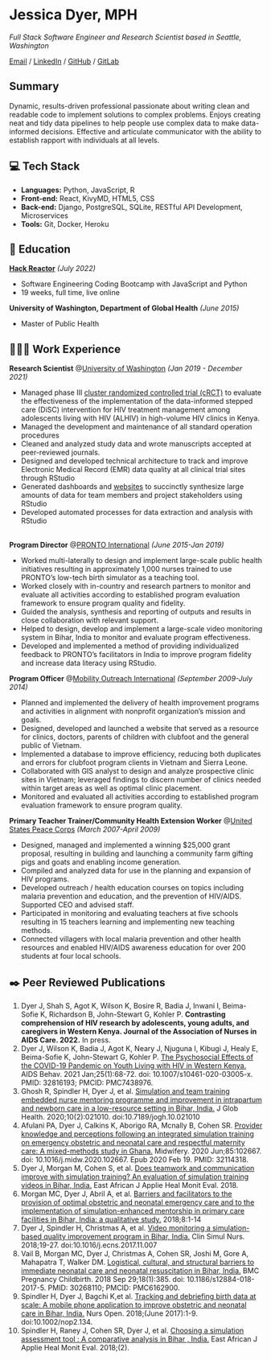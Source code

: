 # Jessica Dyer, MPH

_Full Stack Software Engineer and Research Scientist based in Seattle, Washington_ <br>

[Email](mailto:jessica.dyer@gmail.com.com) / [LinkedIn](https://www.linkedin.com/in/jessica-dyer-42aa372/) / [GitHub](https://github.com/jessica-dyer/) / [GitLab](https://gitlab.com/jessica-dyer)

## Summary
Dynamic, results-driven professional passionate about writing clean and readable code to implement solutions to complex problems. Enjoys creating neat and tidy data pipelines to help people use complex data to make data-informed decisions. Effective and articulate communicator with the ability to establish rapport with individuals at all levels.

## 💻 Tech Stack
- **Languages:** Python, JavaScript, R
- **Front-end:** React, KivyMD, HTML5, CSS
- **Back-end:** Django, PostgreSQL, SQLite, RESTful API Development, Microservices
- **Tools:** Git, Docker, Heroku

## 🌟 Education
**[Hack Reactor](https://www.hackreactor.com/)** _(July 2022)_ <br>
- Software Engineering Coding Bootcamp with JavaScript and Python
- 19 weeks, full time, live online
    
**University of Washington, Department of Global Health** _(June 2015)_
- Master of Public Health

## 👩🏼‍💻 Work Experience

**Research Scientist** @[University of Washington](https://depts.washington.edu/globalwach/) _(Jan 2019 - December 2021)_ <br>
  - Managed phase III [cluster randomized controlled trial (cRCT)](https://clinicaltrials.gov/ct2/show/NCT05007717?term=Data-informed+Stepped+Care&draw=2&rank=1) to evaluate the effectiveness of the implementation of the data-informed stepped care (DiSC) intervention for HIV treatment management among adolescents living with HIV (ALHIV) in high-volume HIV clinics in Kenya.
  - Managed the development and maintenance of all standard operation procedures
  - Cleaned and analyzed study data and wrote manuscripts accepted at peer-reviewed journals. 
  - Designed and developed technical architecture to track and improve Electronic Medical Record (EMR) data quality at all clinical trial sites through RStudio
  - Generated dashboards and [websites](https://jessicadyer.shinyapps.io/rdqa_report/) to succinctly synthesize large amounts of data for team members and project stakeholders using RStudio
  - Developed automated processes for data extraction and analysis with RStudio
<br><br>

**Program Director** @[PRONTO International](https://prontointernational.org/) _(June 2015-Jan 2019)_ <br>
- Worked multi-laterally to design and implement large-scale public health initiatives resulting in approximately 1,000 nurses trained to use PRONTO’s low-tech birth simulator as a teaching tool.
- Worked closely with in-country and research partners to monitor and evaluate all activities according to established program evaluation framework to ensure program quality and fidelity.
- Guided the analysis, synthesis and reporting of outputs and results in close collaboration with relevant support.
- Helped to design, develop and implement a large-scale video monitoring system in Bihar, India to monitor and evaluate program effectiveness.
- Developed and implemented a method of providing individualized feedback to PRONTO’s facilitators in India to improve program fidelity and increase data literacy using RStudio.

**Program Officer** @[Mobility Outreach International](https://mobilityoi.org/) _(September 2009-July 2014)_ <br>
- Planned and implemented the delivery of health improvement programs and activities in alignment with nonprofit organization’s mission and goals.
- Designed, developed and launched a website that served as a resource for clinics, doctors, parents of children with clubfoot and the general public of Vietnam.
- Implemented a database to improve efficiency, reducing both duplicates and errors for clubfoot program clients in Vietnam and Sierra Leone.
- Collaborated with GIS analyst to design and analyze prospective clinic sites in Vietnam; leveraged findings to discern number of clinics needed within target areas as well as optimal clinic placement.
- Monitored and evaluated all activities according to established program evaluation framework to ensure program quality.

**Primary Teacher Trainer/Community Health Extension Worker** @[United States Peace Corps](https://www.peacecorps.gov) _(March 2007-April 2009)_ <br>
- Designed, managed and implemented a winning $25,000 grant proposal, resulting in building and launching a community farm gifting pigs and goats and enabling income generation.
- Compiled and analyzed data for use in the planning and expansion of HIV programs.
- Developed outreach / health education courses on topics including malaria prevention and education, and the prevention of HIV/AIDS. Supported CEO and advised staff.
- Participated in monitoring and evaluating teachers at five schools resulting in 15 teachers learning and implementing new teaching methods.
- Connected villagers with local malaria prevention and other health resources and enabled HIV/AIDS awareness education for over 200 students at four local schools.

## ✒️ Peer Reviewed Publications
1. Dyer J, Shah S, Agot K, Wilson K, Bosire R, Badia J, Inwani I, Beima-Sofie K, Richardson B, John-Stewart G, Kohler P. **Contrasting
comprehension of HIV research by adolescents, young adults, and caregivers in Western Kenya. Journal of the Association of Nurses in AIDS Care. 2022.** In press. 
1. Dyer J, Wilson K, Badia J, Agot K, Neary J, Njuguna I, Kibugi J, Healy E, Beima-Sofie K, John-Stewart G, Kohler P. [The Psychosocial Effects of the COVID-19 Pandemic on Youth Living with HIV in Western Kenya.](https://pubmed.ncbi.nlm.nih.gov/32816193/) AIDS Behav. 2021 Jan;25(1):68-72. doi: 10.1007/s10461-020-03005-x. PMID: 32816193; PMCID: PMC7438976.
2. Ghosh R, Spindler H, Dyer J, et al. [Simulation and team training embedded nurse mentoring programme and improvement in intrapartum and newborn care in a low-resource setting in Bihar, India.](https://www.ncbi.nlm.nih.gov/pmc/articles/PMC7759018/) J Glob Health. 2020;10(2):021010. doi:10.7189/jogh.10.021010
3. Afulani PA, Dyer J, Calkins K, Aborigo RA, Mcnally B, Cohen SR. [Provider knowledge and perceptions following an integrated simulation training on emergency obstetric and neonatal care and respectful maternity care: A mixed-methods study in Ghana.](https://pubmed.ncbi.nlm.nih.gov/32114318/) Midwifery. 2020 Jun;85:102667. doi: 10.1016/j.midw.2020.102667. Epub 2020 Feb 19. PMID: 32114318.
4. Dyer J, Morgan M, Cohen S, et al. [Does teamwork and communication improve with simulation training? An evaluation of simulation training videos in Bihar, India.](https://researchonline.lshtm.ac.uk/id/eprint/4653853/1/Dyer_v4.pdf) East African J Applie Heal Monit Eval. 2018.
5. Morgan MC, Dyer J, Abril A, et al. [Barriers and facilitators to the provision of optimal obstetric and neonatal emergency care and to the implementation of simulation-enhanced mentorship in primary care facilities in Bihar, India: a qualitative study.](https://link.springer.com/epdf/10.1186/s12884-018-2059-8?author_access_token=kMKSuzaGIOR_fki_tlvey2_BpE1tBhCbnbw3BuzI2RPNRIMZjHkRUJCEB0Uo_OLwXg2QD1skn1zMKilfk-oVwaqqanORXZnYc2AZXGXGnqnNudyJnZXl2CyOZIkMVLyH_43Ys0WXez4lYG2nnNGIbA%3D%3D) 2018;8:1-14
6. Dyer J, Spindler H, Christmas A, et al. [Video monitoring a simulation-based quality improvement program in Bihar, India.](https://www.sciencedirect.com/science/article/pii/S1876139917301366) Clin Simul Nurs. 2018;19-27. doi:10.1016/j.ecns.2017.11.007
7. Vail B, Morgan MC, Dyer J, Christmas A, Cohen SR, Joshi M, Gore A, Mahapatra T, Walker DM. [Logistical, cultural, and structural barriers to immediate neonatal care and neonatal resuscitation in Bihar, India.](https://pubmed.ncbi.nlm.nih.gov/30268110/) BMC Pregnancy Childbirth. 2018 Sep 29;18(1):385. doi: 10.1186/s12884-018-2017-5. PMID: 30268110; PMCID: PMC6162900.
8. Spindler H, Dyer J, Bagchi K,et al. [Tracking and debriefing birth data at scale: A mobile phone application to improve obstetric and neonatal care in Bihar, India.](https://onlinelibrary.wiley.com/doi/full/10.1002/nop2.134) Nurs Open. 2018;(June 2017):1-9. doi:10.1002/nop2.134.
9. Spindler H, Raney J, Cohen SR, Dyer J, et al. [Choosing a simulation assessment tool : A comparative analysis in Bihar , India.](http://eajahme.com/choosing-a-simulation-assessment-tool-a-comparative-analysis-in-bihar-india/) East African J Applie Heal Monit Eval. 2018;(2).


